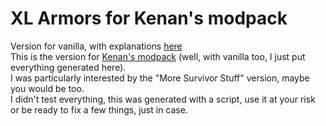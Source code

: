 # XL Armors for Kenan's modpack
Version for vanilla, with explanations [here](https://github.com/leoCottret/cbn-leocottret-mods/edit/main/MODS/XL_ARMORS_BRIGHT_NIGHT/)    
This is the version for [Kenan's modpack](https://github.com/Kenan2000/BrightNights-Structured-Kenan-Modpack) (well, with vanilla too, I just put everything generated here).  
I was particularly interested by the "More Survivor Stuff" version, maybe you would be too.  
I didn't test everything, this was generated with a script, use it at your risk or be ready to fix a few things, just in case. 
